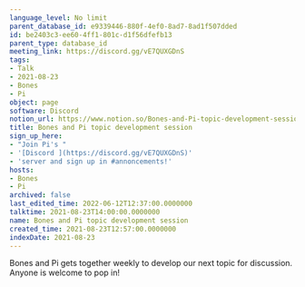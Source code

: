 ```yaml
---
language_level: No limit
parent_database_id: e9339446-880f-4ef0-8ad7-8ad1f507dded
id: be2403c3-ee60-4ff1-801c-d1f56dfefb13
parent_type: database_id
meeting_link: https://discord.gg/vE7QUXGDnS
tags:
- Talk
- 2021-08-23
- Bones
- Pi
object: page
software: Discord
notion_url: https://www.notion.so/Bones-and-Pi-topic-development-session-be2403c3ee604ff1801cd1f56dfefb13
title: Bones and Pi topic development session
sign_up_here:
- "Join Pi's "
- '[Discord ](https://discord.gg/vE7QUXGDnS)'
- 'server and sign up in #annoncements!'
hosts:
- Bones
- Pi
archived: false
last_edited_time: 2022-06-12T12:37:00.0000000
talktime: 2021-08-23T14:00:00.0000000
name: Bones and Pi topic development session
created_time: 2021-08-23T12:57:00.0000000
indexDate: 2021-08-23
---
```


Bones and Pi gets together weekly to develop our next topic for discussion.
Anyone is welcome to pop in!










